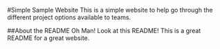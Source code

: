 #Simple Sample Website
This is a simple website to help go through the different project options available to teams.

##About the README
Oh Man! Look at this README! This is a great README for a great website.
